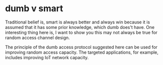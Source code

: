 # dumb v smart

Traditional belief is, smart is always better and always win because it is assumed that it has some prior knowledge, which dumb does't have.  One interesting thing here is, I want to show you this may not always be true for random access channel design.

The principle of the dumb access protocol suggested here can be used for improving random access capacity.  The targeted applications, for example, includes improving IoT network capacity.
